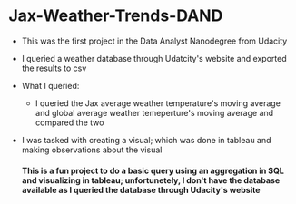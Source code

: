 # Jax-Weather-Trends-DAND
- This was the first project in the Data Analyst Nanodegree from Udacity
- I queried a weather database through Udatcity's website and exported the results to csv
- What I queried:
  - I queried the Jax average weather temperature's moving average and global average weather temeperture's moving average and compared the two
- I was tasked with creating a visual; which was done in tableau and making observations about the visual
  
  #### This is a fun project to do a basic query using an aggregation in SQL and visualizing in tableau; unfortunetely, I don't have the database available as I queried the database through Udacity's website
